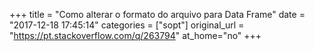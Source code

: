 +++
title = "Como alterar o formato do arquivo para Data Frame"
date = "2017-12-18 17:45:14"
categories = ["sopt"]
original_url = "https://pt.stackoverflow.com/q/263794"
at_home="no"
+++

